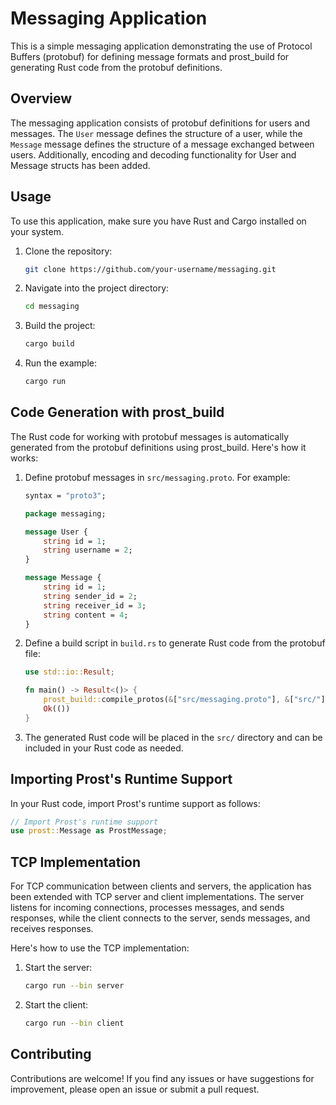 # Messaging Application

This is a simple messaging application demonstrating the use of Protocol Buffers (protobuf) for defining message formats and prost_build for generating Rust code from the protobuf definitions.

## Overview

The messaging application consists of protobuf definitions for users and messages. The `User` message defines the structure of a user, while the `Message` message defines the structure of a message exchanged between users. Additionally, encoding and decoding functionality for User and Message structs has been added.

## Usage

To use this application, make sure you have Rust and Cargo installed on your system.

1. Clone the repository:

    ```bash
    git clone https://github.com/your-username/messaging.git
    ```

2. Navigate into the project directory:

    ```bash
    cd messaging
    ```

3. Build the project:

    ```bash
    cargo build
    ```

4. Run the example:

    ```bash
    cargo run
    ```

## Code Generation with prost_build

The Rust code for working with protobuf messages is automatically generated from the protobuf definitions using prost_build. Here's how it works:

1. Define protobuf messages in `src/messaging.proto`. For example:

    ```proto
    syntax = "proto3";

    package messaging;

    message User {
        string id = 1;
        string username = 2;
    }

    message Message {
        string id = 1;
        string sender_id = 2;
        string receiver_id = 3;
        string content = 4;
    }
    ```

2. Define a build script in `build.rs` to generate Rust code from the protobuf file:

    ```rust
    use std::io::Result;

    fn main() -> Result<()> {
        prost_build::compile_protos(&["src/messaging.proto"], &["src/"])?;
        Ok(())
    }
    ```

3. The generated Rust code will be placed in the `src/` directory and can be included in your Rust code as needed.

## Importing Prost's Runtime Support

In your Rust code, import Prost's runtime support as follows:

```rust
// Import Prost's runtime support
use prost::Message as ProstMessage;
```

## TCP Implementation

For TCP communication between clients and servers, the application has been extended with TCP server and client implementations. The server listens for incoming connections, processes messages, and sends responses, while the client connects to the server, sends messages, and receives responses.

Here's how to use the TCP implementation:

1. Start the server:

    ```bash
    cargo run --bin server
    ```

2. Start the client:

    ```bash
    cargo run --bin client
    ```

## Contributing

Contributions are welcome! If you find any issues or have suggestions for improvement, please open an issue or submit a pull request.
